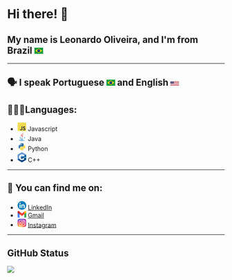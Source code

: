 # Hi there! 👋

## My name is Leonardo Oliveira, and I'm from Brazil <img src="https://raw.githubusercontent.com/Leo0liveira/Leo0liveira/main/Templates/Brazil.svg" width="20" />

---

## 🗣 I speak Portuguese <img src="https://raw.githubusercontent.com/Leo0liveira/Leo0liveira/main/Templates/Brazil.svg" width="20" /> and  English <img src="https://raw.githubusercontent.com/Leo0liveira/Leo0liveira/main/Templates/Eua.svg" width="20" />

## 👨🏻‍💻Languages: 
* <img src="https://raw.githubusercontent.com/Leo0liveira/Leo0liveira/main/Templates/JavaScript.svg" width = "20" /> Javascript
* <img src="https://raw.githubusercontent.com/Leo0liveira/Leo0liveira/main/Templates/Java.svg" width = "20" /> Java
* <img src="https://raw.githubusercontent.com/Leo0liveira/Leo0liveira/main/Templates/Python.svg" width = "20" /> Python 
* <img src="https://raw.githubusercontent.com/Leo0liveira/Leo0liveira/main/Templates/C++.svg" width = "20" /> C++

---

## 🔎 You can find me on:

* <img src="https://raw.githubusercontent.com/Leo0liveira/Leo0liveira/main/Templates/LinkedIn.svg" width = "20" /> [LinkedIn](https://www.linkedin.com/in/leonardo-oliveira-freitas/)
* <img src="https://raw.githubusercontent.com/Leo0liveira/Leo0liveira/main/Templates/Gmail.svg" width = "20" /> [Gmail](mailto:leoufms@gmail.com)
* <img src="https://raw.githubusercontent.com/Leo0liveira/Leo0liveira/main/Templates/Instagram.svg" width = "20" />  [Instagram](https://www.instagram.com/oleofelipe_/)

---
## GitHub Status
  <p align="left">
  <img src="https://github-readme-stats.vercel.app/api?username=Leo0liveira&theme=synthwave&show_icons=true&count_private=false"/>
</p>
<!--

Here are some ideas to get you started:

- 🔭 I’m currently working on ...
- 🌱 I’m currently learning ...
- 👯 I’m looking to collaborate on ...
- 🤔 I’m looking for help with ...
- 💬 Ask me about ...
- 📫 How to reach me: ...
- 😄 Pronouns: ...
- ⚡ Fun fact: ...
-->
